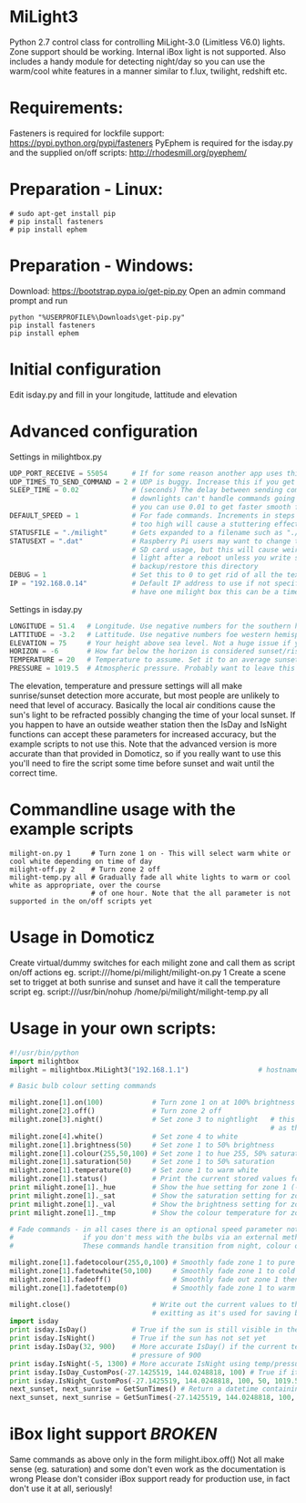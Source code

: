 # MiLight3
Python 2.7 control class for controlling MiLight-3.0 (Limitless V6.0) lights.  
Zone support should be working. Internal iBox light is not supported.
Also includes a handy module for detecting night/day so you can use the warm/cool white features in a manner similar to f.lux, twilight, redshift etc.

# Requirements:
Fasteners is required for lockfile support: https://pypi.python.org/pypi/fasteners
PyEphem is required for the isday.py and the supplied on/off scripts: http://rhodesmill.org/pyephem/

# Preparation - Linux:
```
# sudo apt-get install pip
# pip install fasteners
# pip install ephem
```

# Preparation - Windows:
Download: https://bootstrap.pypa.io/get-pip.py
Open an admin command prompt and run
```
python "%USERPROFILE%\Downloads\get-pip.py"
pip install fasteners
pip install ephem
```

# Initial configuration
Edit isday.py and fill in your longitude, lattitude and elevation

# Advanced configuration
Settings in milightbox.py
```python
UDP_PORT_RECEIVE = 55054      # If for some reason another app uses this port you can change it
UDP_TIMES_TO_SEND_COMMAND = 2 # UDP is buggy. Increase this if you get ignored commands
SLEEP_TIME = 0.02             # (seconds) The delay between sending commands. Some lights, such as the
                              # downlights can't handle commands going too fast. If you only have bulbs
							  # you can use 0.01 to get faster smooth fades
DEFAULT_SPEED = 1             # For fade commands. Increments in steps of 1. Increase for faster fades,
                              # too high will cause a stuttering effect.
STATUSFILE = "./milight"      # Gets expanded to a filename such as "./milight-3-192.168.0.14.dat". 
STATUSEXT = ".dat"            # Raspberry Pi users may want to change this to "/tmp/milight/" to reduce 
                              # SD card usage, but this will cause weirdness the first time you use each 
							  # light after a reboot unless you write shutdown/startup scripts to 
							  # backup/restore this directory
DEBUG = 1                     # Set this to 0 to get rid of all the text spam!
IP = "192.168.0.14"           # Default IP address to use if not specified in your scripts. If you only
                              # have one milight box this can be a time saver!
```
Settings in isday.py
```python
LONGITUDE = 51.4   # Longitude. Use negative numbers for the southern hemisphere
LATTITUDE = -3.2   # Lattitude. Use negative numbers foe western hemisphere (Wales, USA, Spain etc.)
ELEVATION = 75     # Your height above sea level. Not a huge issue if you don't know it
HORIZON = -6       # How far below the horizon is considered sunset/rise. -6 is civil twilight
TEMPERATURE = 20   # Temperature to assume. Set it to an average sunset/sunrise temperature for your area
PRESSURE = 1019.5  # Atmospheric pressure. Probably want to leave this as the default
```
The elevation, temperature and pressure settings will all make sunrise/sunset detection more accurate, but most people are unlikely to need that level of accuracy. Basically the local air conditions cause the sun's light to be refracted possibly changing the time of your local sunset.
If you happen to have an outside weather station then the IsDay and IsNight functions can accept these parameters for increased accuracy, but the example scripts to not use this. Note that the advanced version is more accurate than that provided in Domoticz, so if you really want to use this you'll need to fire the script some time before sunset and wait until the correct time.

# Commandline usage with the example scripts
```
milight-on.py 1     # Turn zone 1 on - This will select warm white or cool white depending on time of day
milight-off.py 2    # Turn zone 2 off
milight-temp.py all # Gradually fade all white lights to warm or cool white as appropriate, over the course
                    # of one hour. Note that the all parameter is not supported in the on/off scripts yet
```

# Usage in Domoticz
Create virtual/dummy switches for each milight zone and call them as script on/off actions eg.
script:///home/pi/milight/milight-on.py 1
Create a scene set to trigget at both sunrise and sunset and have it call the temperature script eg.
script:///usr/bin/nohup /home/pi/milight/milight-temp.py all

# Usage in your own scripts:
```python
#!/usr/bin/python
import milightbox
milight = milightbox.MiLight3("192.168.1.1")                 # hostname/IP and port are optional

# Basic bulb colour setting commands

milight.zone[1].on(100)            # Turn zone 1 on at 100% brightness # brightness optional but recommended
milight.zone[2].off()              # Turn zone 2 off
milight.zone[3].night()            # Set zone 3 to nightlight   # this resets colour temperature to COOL
                                                                # as the nightlight is in cool white
milight.zone[4].white()            # Set zone 4 to white
milight.zone[1].brightness(50)     # Set zone 1 to 50% brightness      # works on both white and colour
milight.zone[1].colour(255,50,100) # Set zone 1 to hue 255, 50% saturation, 100% brightness
milight.zone[1].saturation(50)     # Set zone 1 to 50% saturation      # works on colour only
milight.zone[1].temperature(0)     # Set zone 1 to warm white          # works on white only
milight.zone[1].status()           # Print the current stored values for zone 1 - used for debugging
print milight.zone[1]._hue		   # Show the hue setting for zone 1 (-1 = white)
print milight.zone[1]._sat         # Show the saturation setting for zone 1. Undefined if white, -1 if off
print milight.zone[1]._val         # Show the brightness setting for zone 1. 0=NightLight, 1=0%, 101=100%
print milight.zone[1]._tmp         # Show the colour temperature for zone 1. 0=Warm, 100=Cold

# Fade commands - in all cases there is an optional speed parameter not shown. Note these only work correctly
#                 if you don't mess with the bulbs via an external method, such as the app or remote control
#                 These commands handle transition from night, colour or white to colour or white

milight.zone[1].fadetocolour(255,0,100) # Smoothly fade zone 1 to pure red at 100% brightness
milight.zone[1].fadetowhite(50,100)     # Smoothly fade zone 1 to cold white at 50% brightness
milight.zone[1].fadeoff()               # Smoothly fade out zone 1 then turn it off
milight.zone[1].fadetotemp(0)           # Smoothly fade zone 1 to warm white

milight.close()	                   # Write out the current values to the status file - must call this before
                                   # exitting as it's used for saving bulb state information
import isday
print isday.IsDay()           # True if the sun is still visible in the sky
print isday.IsNight()         # True if the sun has not set yet
print isday.IsDay(32, 900)    # More accurate IsDay() if the current temperature is 32C with an air
                              # pressure of 900
print isday.IsNight(-5, 1300) # More accurate IsNight using temp/pressure settings
print isday.IsDay_CustomPos(-27.1425519, 144.0248818, 100) # True if it's daytime in Brisbane, Australia
print isday.IsNight_CustomPos(-27.1425519, 144.0248818, 100, 50, 1019.5) # As above only the temp is 50C
next_sunset, next_sunrise = GetSunTimes() # Return a datetime containing next sunset and sunrise
next_sunset, next_sunrise = GetSunTimes(-27.1425519, 144.0248818, 100, 50, 1019.5) # Custom location/temp
```
# iBox light support ***BROKEN***
Same commands as above only in the form milight.ibox.off() 
Not all make sense (eg. saturation) and some don't even work as the documentation is wrong
Please don't consider iBox support ready for production use, in fact don't use it at all, seriously!

